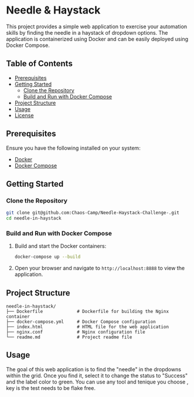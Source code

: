 # Needle & Haystack

This project provides a simple web application to exercise your automation skills by finding the needle in a haystack of dropdown options. The application is containerized using Docker and can be easily deployed using Docker Compose.

## Table of Contents

- [Prerequisites](#prerequisites)
- [Getting Started](#getting-started)
  - [Clone the Repository](#clone-the-repository)
  - [Build and Run with Docker Compose](#build-and-run-with-docker-compose)
- [Project Structure](#project-structure)
- [Usage](#usage)
- [License](#license)

## Prerequisites

Ensure you have the following installed on your system:

- [Docker](https://www.docker.com/get-started)
- [Docker Compose](https://docs.docker.com/compose/install/)

## Getting Started

### Clone the Repository

```sh
git clone git@github.com:Chaos-Camp/Needle-Haystack-Challenge-.git
cd needle-in-haystack
```

### Build and Run with Docker Compose

1. Build and start the Docker containers:

    ```sh
    docker-compose up --build
    ```

2. Open your browser and navigate to `http://localhost:8888` to view the application.

## Project Structure

```plaintext
needle-in-haystack/
├── Dockerfile             # Dockerfile for building the Nginx container
├── docker-compose.yml     # Docker Compose configuration
├── index.html             # HTML file for the web application
├── nginx.conf             # Nginx configuration file
└── readme.md              # Project readme file
```

## Usage

The goal of this web application is to find the "needle" in the dropdowns within the grid. Once you find it, select it to change the status to "Success" and the label color to green. You can use any tool and tenique you choose , key is the test needs to be flake free.

